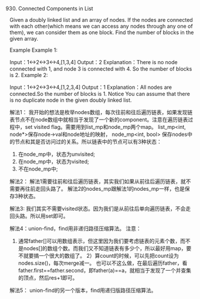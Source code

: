 930. Connected Components in List

Given a doubly linked list and an array of nodes. If the nodes are connected with each other(which means we can access any nodes through any one of them), we can consider them as one block. Find the number of blocks in the given array.

Example
Example 1:

Input：1<->2<->3<->4,[1,3,4]
Output：2
Explanation：There is no node connected with 1, and node 3 is connected with 4. So the number of blocks is 2.
Example 2:

Input：1<->2<->3<->4,[1,2,3,4]
Output：1
Explanation：All nodes  are connected.So the number of blocks is 1.
Notice
You can assume that there is no duplicate node in the given doubly linked list.

解法1：
我开始的想法是枚举nodes数组，每次往前和往后遍历链表，如果发现链表节点不在node数组中就相当于发现了一个新的component。注意在遍历链表过程中，set visited flag。需要用到list_mp和node_mp两个map。
list_mp<int, node*>保存node->val和node地址的映射，
node_mp<int, bool> 保存nodes中的节点和其是否访问过的关系。所以链表中的节点可以有3种状态：
1. 在node_mp中，状态为unvisited;
3. 在node_mp中，状态为visited;
3. 不在node_mp中;

解法2：
解法1需要往前和往后遍历链表，其实我们如果从前往后遍历链表，就不需要再往前走回头路了。
解法2的nodes_mp跟解法1的nodes_mp一样，也是保存3种状态。

解法3:
我们其实不需要visited状态。因为我们是从前往后单向遍历链表，不会走回头路。所以用set即可。

解法4：union-find，find用非递归路径压缩算法。
注意：
1) 通常father[]可以用数组表示，但这里因为我们要考虑链表的元素个数，而不是nodes[]的数组个数。而我们又不知道链表有多少个，所以最好用map，要不就要搞一个很大的数组了。
2）算count的时候，可以先把count设为nodes.size()，每次merge减一。
也可以不这么做，在最后遍历father，看father.first==father.second，即father(a)==a，就相当于发现了一个并查集的顶点，然后res+1即可。

解法5：
union-find的另一个版本，find用递归版路径压缩算法。